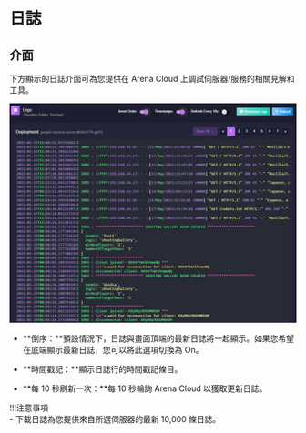 # 日誌

## 介面
下方顯示的日誌介面可為您提供在 Arena Cloud 上調試伺服器/服務的相關見解和工具。 

![部署按鈕](../../images/logs-view.jpg)

- **倒序：**預設情況下，日誌與畫面頂端的最新日誌將一起顯示。如果您希望在底端顯示最新日誌，您可以將此選項切換為 On。

- **時間戳記：**顯示日誌行的時間戳記條目。

- **每 10 秒刷新一次：**每 10 秒輪詢 Arena Cloud 以獲取更新日誌。

!!!注意事項   
    \- 下載日誌為您提供來自所選伺服器的最新 10,000 條日誌。


